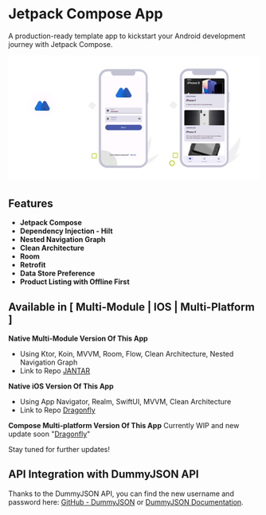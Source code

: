 # Jetpack Compose App

A production-ready template app to kickstart your Android development journey with Jetpack Compose.

![App Preview](firefly.png)

## Features

- **Jetpack Compose**
- **Dependency Injection - Hilt**
- **Nested Navigation Graph**
- **Clean Architecture**
- **Room**
- **Retrofit**
- **Data Store Preference**
- **Product Listing with Offline First**

## Available in [ Multi-Module | IOS | Multi-Platform ]

**Native Multi-Module Version Of This App**
- Using Ktor, Koin, MVVM, Room, Flow, Clean Architecture, Nested Navigation Graph 
- Link to Repo [JANTAR](https://github.com/iamnaran/jantar)

**Native iOS Version Of This App**
- Using App Navigator, Realm, SwiftUI, MVVM, Clean Architecture 
- Link to Repo [Dragonfly](https://github.com/iamnaran/dragonfly)

**Compose Multi-platform Version Of This App**
Currently WIP and new update soon "[Dragonfly](https://github.com/iamnaran/jellyfish)"

Stay tuned for further updates!

## API Integration with DummyJSON API

Thanks to the DummyJSON API, you can find the new username and password here: [GitHub - DummyJSON](https://github.com/Ovi/DummyJSON) or [DummyJSON Documentation](https://dummyjson.com/docs/auth).


